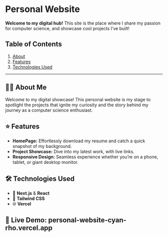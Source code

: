 # Personal Website

**Welcome to my digital hub!** This site is the place where I share my passion for computer science, and showcase cool projects I’ve built!


## Table of Contents

1. [About](#about)
2. [Features](#features)
3. [Technologies Used](#technologies-used)
---

## 👩‍💻 About Me

Welcome to my digital showcase! This personal website is my stage to spotlight the projects that ignite my curiosity and the story behind my journey as a computer science enthusiast. 



## ⭐ Features

* **HomePage:** Effortlessly download my resume and catch a quick snapshot of my background.
* **Project Showcase:** Dive into my latest work, with live links.
* **Responsive Design:** Seamless experience whether you’re on a phone, tablet, or giant desktop monitor.


## 🛠️ Technologies Used

* 🚀 **Next.js** & **React**
* 🎨 **Tailwind CSS**
* 🌐 **Vercel**


## 🔗 Live Demo: personal-website-cyan-rho.vercel.app
